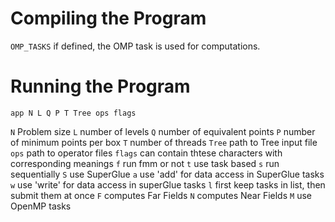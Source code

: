 # Compiling the Program

 `OMP_TASKS`	if defined, the OMP task is used for computations.


# Running the Program
```
app N L Q P T Tree ops flags 
```
 `N`    Problem size
 `L`    number of levels
 `Q`    number of equivalent points
 `P`    number of minimum points per box
 `T`    number of threads
 `Tree`  path to Tree input file
 `ops`   path to operator files
 `flags` can contain thtese characters with corresponding meanings
   `f`    run fmm or not
   `t`    use task based 
   `s`    run sequentially
   `S`    use SuperGlue
   `a`	   use 'add' for data access in SuperGlue tasks
   `w`    use 'write' for data access in superGlue tasks
   `l`    first keep tasks in list, then submit them at once
   `F`   computes Far Fields
   `N`   computes Near Fields 
   `M`   use OpenMP tasks
